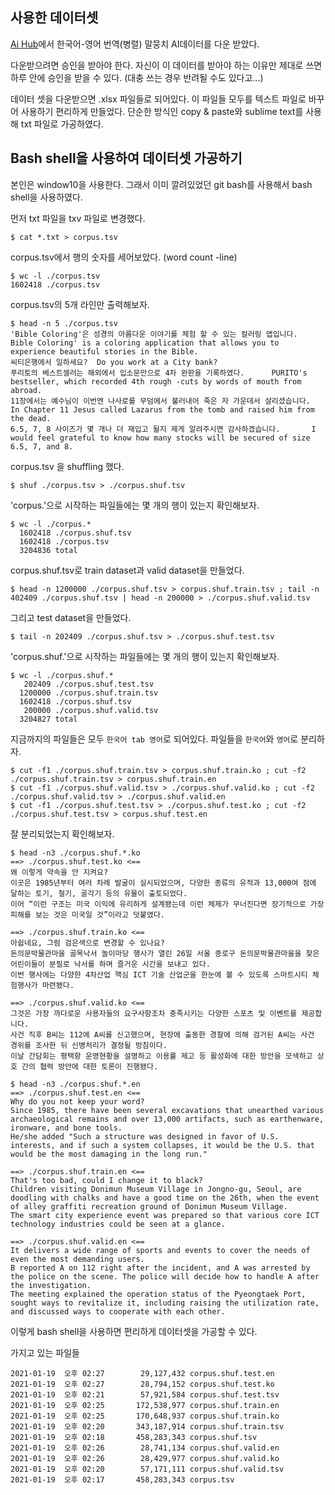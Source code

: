 ## 사용한 데이터셋

[Ai Hub](https://www.aihub.or.kr/)에서 한국어-영어 번역(병렬) 말뭉치 AI데이터를 다운 받았다.

다운받으려면 승인을 받아야 한다. 자신이 이 데이터를 받아야 하는 이유만 제대로 쓰면 하루 안에 승인을 받을 수 있다. (대충 쓰는 경우 반려될 수도 있다고...)

데이터 셋을 다운받으면 .xlsx 파일들로 되어있다. 이 파일들 모두를 텍스트 파일로 바꾸어 사용하기 편리하게 만들었다. 단순한 방식인 copy & paste와 sublime text를 사용해 txt 파일로 가공하였다.

## Bash shell을 사용하여 데이터셋 가공하기

본인은 window10을 사용한다. 그래서 이미 깔려있었던 git bash를 사용해서 bash shell을 사용하였다.

먼저 txt 파일을 txv 파일로 변경했다.

```
$ cat *.txt > corpus.tsv
```

corpus.tsv에서 행의 숫자를 세어보았다. (word count -line)

```
$ wc -l ./corpus.tsv
1602418 ./corpus.tsv
```

corpus.tsv의 5개 라인만 출력해보자.

```
$ head -n 5 ./corpus.tsv
'Bible Coloring'은 성경의 아름다운 이야기를 체험 할 수 있는 컬러링 앱입니다.    Bible Coloring' is a coloring application that allows you to experience beautiful stories in the Bible.
씨티은행에서 일하세요?  Do you work at a City bank?
푸리토의 베스트셀러는 해외에서 입소문만으로 4차 완판을 기록하였다.      PURITO's bestseller, which recorded 4th rough -cuts by words of mouth from abroad.
11장에서는 예수님이 이번엔 나사로를 무덤에서 불러내어 죽은 자 가운데서 살리셨습니다.    In Chapter 11 Jesus called Lazarus from the tomb and raised him from the dead.
6.5, 7, 8 사이즈가 몇 개나 더 재입고 될지 제게 알려주시면 감사하겠습니다.       I would feel grateful to know how many stocks will be secured of size 6.5, 7, and 8.
```

corpus.tsv 을 shuffling 했다.

```
$ shuf ./corpus.tsv > ./corpus.shuf.tsv
```

'corpus.'으로 시작하는 파일들에는 몇 개의 행이 있는지 확인해보자.

```
$ wc -l ./corpus.*
  1602418 ./corpus.shuf.tsv
  1602418 ./corpus.tsv
  3204836 total
```

corpus.shuf.tsv로 train dataset과 valid dataset을 만들었다.

```
$ head -n 1200000 ./corpus.shuf.tsv > corpus.shuf.train.tsv ; tail -n 402409 ./corpus.shuf.tsv | head -n 200000 > ./corpus.shuf.valid.tsv
```

그리고 test dataset을 만들었다.

```
$ tail -n 202409 ./corpus.shuf.tsv > ./corpus.shuf.test.tsv
```

'corpus.shuf.'으로 시작하는 파일들에는 몇 개의 행이 있는지 확인해보자.

```
$ wc -l ./corpus.shuf.*
   202409 ./corpus.shuf.test.tsv
  1200000 ./corpus.shuf.train.tsv
  1602418 ./corpus.shuf.tsv
   200000 ./corpus.shuf.valid.tsv
  3204827 total
```

지금까지의 파일들은 모두 `한국어 tab 영어`로 되어있다. 파일들을 `한국어`와 `영어`로 분리하자.

```
$ cut -f1 ./corpus.shuf.train.tsv > corpus.shuf.train.ko ; cut -f2 ./corpus.shuf.train.tsv > corpus.shuf.train.en
$ cut -f1 ./corpus.shuf.valid.tsv > ./corpus.shuf.valid.ko ; cut -f2 ./corpus.shuf.valid.tsv > ./corpus.shuf.valid.en
$ cut -f1 ./corpus.shuf.test.tsv > ./corpus.shuf.test.ko ; cut -f2 ./corpus.shuf.test.tsv > corpus.shuf.test.en
```

잘 분리되었는지 확인해보자.

```
$ head -n3 ./corpus.shuf.*.ko
==> ./corpus.shuf.test.ko <==
왜 이렇게 약속을 안 지켜요?
이곳은 1985년부터 여러 차례 발굴이 실시되었으며, 다양한 종류의 유적과 13,000여 점에 달하는 토기, 철기, 골각기 등의 유물이 출토되었다.
이어 “이런 구조는 미국 이익에 유리하게 설계됐는데 이런 체제가 무너진다면 장기적으로 가장 피해를 보는 것은 미국일 것”이라고 덧붙였다.

==> ./corpus.shuf.train.ko <==
아쉽네요, 그럼 검은색으로 변경할 수 있나요?
돈의문박물관마을 골목낙서 놀이마당 행사가 열린 26일 서울 종로구 돈의문박물관마을을 찾은 어린이들이 분필로 낙서를 하며 즐거운 시간을 보내고 있다.
이번 행사에는 다양한 4차산업 핵심 ICT 기술 산업군을 한눈에 볼 수 있도록 스마트시티 체험행사가 마련됐다.

==> ./corpus.shuf.valid.ko <==
그것은 가장 까다로운 사용자들의 요구사항조차 충족시키는 다양한 스포츠 및 이벤트를 제공합니다.
사건 직후 B씨는 112에 A씨를 신고했으며, 현장에 출동한 경찰에 의해 검거된 A씨는 사건 경위를 조사한 뒤 신병처리가 결정될 방침이다.
이날 간담회는 평택항 운영현황을 설명하고 이용률 제고 등 활성화에 대한 방안을 모색하고 상호 간의 협력 방안에 대한 토론이 진행됐다.

$ head -n3 ./corpus.shuf.*.en
==> ./corpus.shuf.test.en <==
Why do you not keep your word?
Since 1985, there have been several excavations that unearthed various archaeological remains and over 13,000 artifacts, such as earthenware, ironware, and bone tools.
He/she added "Such a structure was designed in favor of U.S. interests, and if such a system collapses, it would be the U.S. that would be the most damaging in the long run."

==> ./corpus.shuf.train.en <==
That's too bad, could I change it to black?
Children visiting Donimun Museum Village in Jongno-gu, Seoul, are doodling with chalks and have a good time on the 26th, when the event of alley graffiti recreation ground of Donimun Museum Village.
The smart city experience event was prepared so that various core ICT technology industries could be seen at a glance.

==> ./corpus.shuf.valid.en <==
It delivers a wide range of sports and events to cover the needs of even the most demanding users.
B reported A on 112 right after the incident, and A was arrested by the police on the scene. The police will decide how to handle A after the investigation.
The meeting explained the operation status of the Pyeongtaek Port, sought ways to revitalize it, including raising the utilization rate, and discussed ways to cooperate with each other.
```

이렇게 bash shell을 사용하면 편리하게 데이터셋을 가공할 수 있다.

가지고 있는 파일들

```
2021-01-19  오후 02:27        29,127,432 corpus.shuf.test.en
2021-01-19  오후 02:27        28,794,152 corpus.shuf.test.ko
2021-01-19  오후 02:21        57,921,584 corpus.shuf.test.tsv
2021-01-19  오후 02:25       172,538,977 corpus.shuf.train.en
2021-01-19  오후 02:25       170,648,937 corpus.shuf.train.ko
2021-01-19  오후 02:20       343,187,914 corpus.shuf.train.tsv
2021-01-19  오후 02:18       458,283,343 corpus.shuf.tsv
2021-01-19  오후 02:26        28,741,134 corpus.shuf.valid.en
2021-01-19  오후 02:26        28,429,977 corpus.shuf.valid.ko
2021-01-19  오후 02:20        57,171,111 corpus.shuf.valid.tsv
2021-01-19  오후 02:17       458,283,343 corpus.tsv
```

